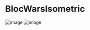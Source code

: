 # BlocWarsIsometric

![image](https://user-images.githubusercontent.com/61661965/219717932-f14a2a8d-5e82-419f-9192-31220abd0b96.png)
![image](https://user-images.githubusercontent.com/61661965/219718007-474e07c8-113a-408d-ac41-eb2a7172d961.png)
